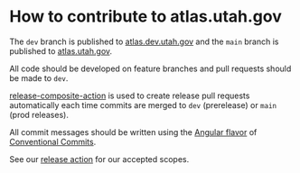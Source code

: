 # How to contribute to atlas.utah.gov

The `dev` branch is published to [atlas.dev.utah.gov](https://atlas.dev.utah.gov) and the `main` branch is published to [atlas.utah.gov](https://atlas.utah.gov).

All code should be developed on feature branches and pull requests should be made to `dev`.

[release-composite-action](https://github.com/agrc/release-composite-action) is used to create release pull requests automatically each time commits are merged to `dev` (prerelease) or `main` (prod releases).

All commit messages should be written using the [Angular flavor](https://github.com/angular/angular/blob/main/CONTRIBUTING.md#-commit-message-guidelines) of [Conventional Commits](https://www.conventionalcommits.org/).

See our [release action](https://github.com/agrc/release-composite-action/blob/main/action.yml) for our accepted scopes.
